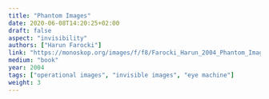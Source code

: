 ```yaml
---
title: "Phantom Images"
date: 2020-06-08T14:20:25+02:00
draft: false
aspect: "invisibility"
authors: ["Harun Farocki"]
link: "https://monoskop.org/images/f/f8/Farocki_Harun_2004_Phantom_Images.pdf"
medium: "book"
year: 2004
tags: ["operational images", "invisible images", "eye machine"]
weight: 3
---
```

